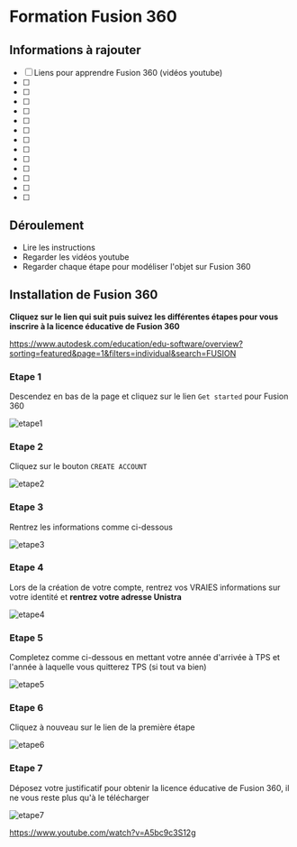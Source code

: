 # Formation Fusion 360

## Informations à rajouter

- [ ] Liens pour apprendre Fusion 360 (vidéos youtube)
- [ ]
- [ ]
- [ ]
- [ ]
- [ ]
- [ ]
- [ ]
- [ ]
- [ ]
- [ ]
- [ ]
- [ ]
- [ ]

## Déroulement

- Lire les instructions
- Regarder les vidéos youtube
- Regarder chaque étape pour modéliser l'objet sur Fusion 360

## Installation de Fusion 360

**Cliquez sur le lien qui suit puis suivez les différentes étapes pour vous inscrire à la licence éducative de Fusion 360**

https://www.autodesk.com/education/edu-software/overview?sorting=featured&page=1&filters=individual&search=FUSION

### Etape 1

Descendez en bas de la page et cliquez sur le lien `Get started` pour Fusion 360

![etape1](ressources/etape1.PNG)

### Etape 2

Cliquez sur le bouton `CREATE ACCOUNT`

![etape2](ressources/etape2.PNG)

### Etape 3

Rentrez les informations comme ci-dessous

![etape3](ressources/etape3.PNG)

### Etape 4

Lors de la création de votre compte, rentrez vos VRAIES informations sur votre identité et **rentrez votre adresse Unistra**

![etape4](ressources/etape4.PNG)

### Etape 5

Completez comme ci-dessous en mettant votre année d'arrivée à TPS et l'année à laquelle vous quitterez TPS (si tout va bien)

![etape5](ressources/etape5.PNG)

### Etape 6

Cliquez à nouveau sur le lien de la première étape

![etape6](ressources/etape6.PNG)

### Etape 7

Déposez votre justificatif pour obtenir la licence éducative de Fusion 360, il ne vous reste plus qu'à le télécharger

![etape7](ressources/etape7.PNG)

https://www.youtube.com/watch?v=A5bc9c3S12g
